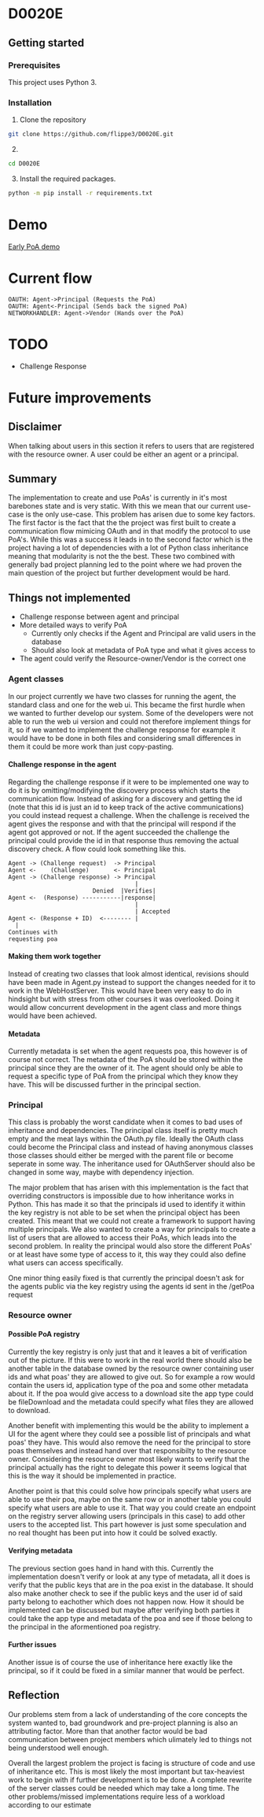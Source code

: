 # D0020E

## Getting started

### Prerequisites
This project uses Python 3.

### Installation
1. Clone the repository
```sh
git clone https://github.com/flippe3/D0020E.git
  ```
2.
```sh
cd D0020E
  ```
3. Install the required packages. 
```sh
python -m pip install -r requirements.txt
  ```
# Demo
[Early PoA demo](https://drive.google.com/file/d/1h7ZIZRRX2PNYf7U505KncbeTq6vk3mtU/view?usp=sharing)
# Current flow
```
OAUTH: Agent->Principal (Requests the PoA)
OAUTH: Agent<-Principal (Sends back the signed PoA)
NETWORKHANDLER: Agent->Vendor (Hands over the PoA)
```

# TODO
* Challenge Response

# Future improvements
## Disclaimer
When talking about users in this section it refers to users that are registered with the resource owner. A user could be either an agent or a principal. 
## Summary
The implementation to create and use PoAs' is currently in it's most barebones state and is very static. With this we mean that our current use-case is the only use-case. This problem has arisen due to some key factors. The first factor is the fact that the the project was first built to create a communication flow mimicing OAuth and in that modify the protocol to use PoA's. While this was a success it leads in to the second factor which is the project having a lot of dependencies with a lot of Python class inheritance meaning that modularity is not the the best. These two combined with generally bad project planning led to the point where we had proven the main question of the project but further development would be hard.
## Things not implemented
* Challenge response between agent and principal
* More detailed ways to verify PoA
  * Currently only checks if the Agent and Principal are valid users in the database
  * Should also look at metadata of PoA type and what it gives access to
* The agent could verify the Resource-owner/Vendor is the correct one

### Agent classes
In our project currently we have two classes for running the agent, the standard class and one for the web ui. This became the first hurdle when we wanted to further develop our system. Some of the developers were not able to run the web ui version and could not therefore implement things for it, so if we wanted to implement the challenge response for example it would have to be done in both files and considering small differences in them it could be more work than just copy-pasting.
#### Challenge response in the agent
Regarding the challenge response if it were to be implemented one way to do it is by omitting/modifying the discovery process which starts the communication flow. Instead of asking for a discovery and getting the id (note that this id is just an id to keep track of the active communications) you could instead request a challenge. When the challenge is received the agent gives the response and with that the principal will respond if the agent got approved or not. If the agent succeeded the challenge the principal could provide the id in that response thus removing the actual discovery check. A flow could look something like this.
```
Agent -> (Challenge request)  -> Principal 
Agent <-    (Challenge)       <- Principal
Agent -> (Challenge response) -> Principal
                                    |
                        Denied  |Verifies|
Agent <-  (Response) -----------|response|
                                    |
                                    | Accepted
Agent <- (Response + ID)  <-------- |
  |
Continues with 
requesting poa
```
#### Making them work together
Instead of creating two classes that look almost identical, revisions should have been made in Agent.py instead to support the changes needed for it to work in the WebHostServer. This would have been very easy to do in hindsight but with stress from other courses it was overlooked. Doing it would allow concurrent development in the agent class and more things would have been achieved.
#### Metadata
Currently metadata is set when the agent requests poa, this however is of course not correct. The metadata of the PoA should be stored within the principal since they are the owner of it. The agent should only be able to request a specific type of PoA from the principal which they know they have. This will be discussed further in the principal section.
### Principal
This class is probably the worst candidate when it comes to bad uses of inheritance and dependencies. The principal class itself is pretty much empty and the meat lays within the OAuth.py file. Ideally the OAuth class could become the Principal class and instead of having anonymous classes those classes should either be merged with the parent file or become seperate in some way. The inheritance used for OAuthServer should also be changed in some way, maybe with dependency injection.

The major problem that has arisen with this implementation is the fact that overriding constructors is impossible due to how inheritance works in Python. This has made it so that the principals id used to identify it within the key registry is not able to be set when the principal object has been created. This meant that we could not create a framework to support having multiple principals. We also wanted to create a way for principals to create a list of users that are allowed to access their PoAs, which leads into the second problem. In reality the principal would also store the different PoAs' or at least have some type of access to it, this way they could also define what users can access specifically.

One minor thing easily fixed is that currently the principal doesn't ask for the agents public via the key registry using the agents id sent in the /getPoa request

### Resource owner
#### Possible PoA registry
Currently the key registry is only just that and it leaves a bit of verification out of the picture. If this were to work in the real world there should also be another table in the database owned by the resource owner containing user ids and what poas' they are allowed to give out. So for example a row would contain the users id, application type of the poa and some other metadata about it. If the poa would give access to a download site the app type could be fileDownload and the metadata could specify what files they are allowed to download.

Another benefit with implementing this would be the ability to implement a UI for the agent where they could see a possible list of principals and what poas' they have. This would also remove the need for the principal to store poas themselves and instead hand over that responsibilty to the resource owner. Considering the resource owner most likely wants to verify that the principal actually has the right to delegate this power it seems logical that this is the way it should be implemented in practice.

Another point is that this could solve how principals specify what users are able to use their poa, maybe on the same row or in another table you could specify what users are able to use it. That way you could create an endpoint on the registry server allowing users (principals in this case) to add other users to the accepted list. This part however is just some speculation and no real thought has been put into how it could be solved exactly. 

#### Verifying metadata
The previous section goes hand in hand with this. Currently the implementation doesn't verify or look at any type of metadata, all it does is verify that the public keys that are in the poa exist in the database. It should also make another check to see if the public keys and the user id of said party belong to eachother which does not happen now. How it should be implemented can be discussed but maybe after verifying both parties it could take the app type and metadata of the poa and see if those belong to the principal in the aformentioned poa registry. 

#### Further issues
Another issue is of course the use of inheritance here exactly like the principal, so if it could be fixed in a similar manner that would be perfect.
## Reflection
Our problems stem from a lack of understanding of the core concepts the system wanted to, bad groundwork and pre-project planning is also an attributing factor. More than that another factor would be bad communication between project members which ulimately led to things not being understood well enough.

Overall the largest problem the project is facing is structure of code and use of inheritance etc. This is most likely the most important but tax-heaviest work to begin with if further development is to be done. A complete rewrite of the server classes could be needed which may take a long time. The other problems/missed implementations require less of a workload according to our estimate
